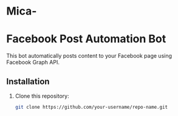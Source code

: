 # Mica-
# Facebook Post Automation Bot

This bot automatically posts content to your Facebook page using Facebook Graph API.

## Installation

1. Clone this repository:
   ```bash
   git clone https://github.com/your-username/repo-name.git
